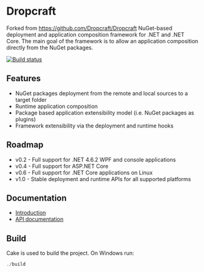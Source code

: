 
# Dropcraft
Forked from https://github.com/Dropcraft/Dropcraft
NuGet-based deployment and application composition framework for .NET and .NET Core. The main goal of the framework is to allow an application composition directly from the NuGet packages.

[![Build status](https://ci.appveyor.com/api/projects/status/ef7mmm0cj8tgasy9/branch/master?svg=true)](https://ci.appveyor.com/project/davidnajar/dropcraft/branch/master)


## Features

 - NuGet packages deployment from the remote and local sources to a target folder
 - Runtime application composition
 - Package based application extensibility model (i.e. NuGet packages as plugins)
 - Framework extensibility via the deployment and runtime hooks 

## Roadmap

 - v0.2 - Full support for .NET 4.6.2 WPF and console applications
 - v0.4 - Full support for ASP.NET Core
 - v0.6 - Full support for .NET Core applications on Linux
 - v1.0 - Stable deployment and runtime APIs for all supported platforms 

## Documentation

 - [Introduction](http://lunarfrog.com/blog/introducing-dropcraft-nuget)
 - [API documentation](http://dropcraft.net/api/index.html)

## Build

Cake is used to build the project. On Windows run:

```powershell
./build
```
